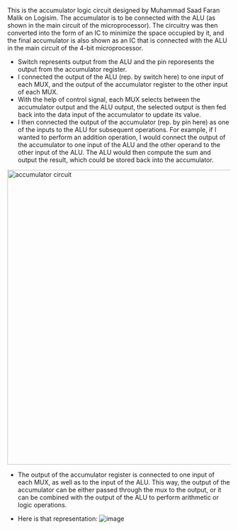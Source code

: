 This is the accumulator logic circuit designed by Muhammad Saad Faran Malik on Logisim. 
The accumulator is to be connected with the ALU (as shown in the main circuit of the microprocessor). 
The circuitry was then converted into the form of an IC to minimize the space occupied by it, and the final accumulator is also shown as an IC that is connected with the ALU in the main circuit of the 4-bit microprocessor.

 - Switch represents output from the ALU and the pin reporesents the output from the accumulator register.
 - I connected the output of the ALU (rep. by switch here) to one input of each MUX, and the output of the accumulator register to the other input of each MUX.
 - With the help of control signal, each MUX selects between the accumulator output and the ALU output, the selected output is then fed back into the data input of the accumulator to update its value.
 - I then connected the output of the accumulator (rep. by pin here) as one of the inputs to the ALU for subsequent operations. For example, if I wanted to perform an addition operation, I would connect the output of the accumulator to one input of the ALU and the other operand to the other input of the ALU. The ALU would then compute the sum and output the result, which could be stored back into the accumulator.

<img width="664" alt="accumulator circuit" src="https://user-images.githubusercontent.com/127740712/230774740-89e42ad4-9116-43bb-b8b9-944abe8f3a1a.png">

 - The output of the accumulator register is connected to one input of each MUX, as well as to the input of the ALU. This way, the output of the accumulator can be either passed through the mux to the output, or it can be combined with the output of the ALU to perform arithmetic or logic operations.

 - Here is that representation:
![image](https://user-images.githubusercontent.com/127740712/230777915-4f0af204-1cfa-4b92-94da-3542ae477bd0.png)
